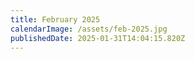 ```yaml
---
title: February 2025
calendarImage: /assets/feb-2025.jpg
publishedDate: 2025-01-31T14:04:15.820Z
---
```

